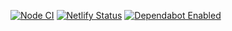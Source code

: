 [![Node CI](https://github.com/bmacher/macher.dev/workflows/CI/badge.svg)](https://github.com/bmacher/macher.dev/actions?query=workflow%3A%22CI%22)
[![Netlify Status](https://api.netlify.com/api/v1/badges/eceb25ab-a702-4a1a-8c7e-c7bb9e5aaf31/deploy-status)](https://app.netlify.com/sites/gallant-roentgen-dd6fb9/deploys)
[![Dependabot Enabled](https://api.dependabot.com/badges/status?host=github&repo=bmacher/macher.dev)](https://github.com/bmacher/macher.dev/network/updates)

